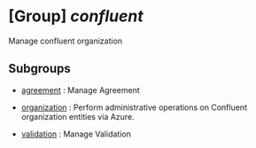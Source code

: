 # [Group] _confluent_

Manage confluent organization

## Subgroups

- [agreement](/Commands/confluent/agreement/readme.md)
: Manage Agreement

- [organization](/Commands/confluent/organization/readme.md)
: Perform administrative operations on Confluent organization entities via Azure.

- [validation](/Commands/confluent/validation/readme.md)
: Manage Validation
